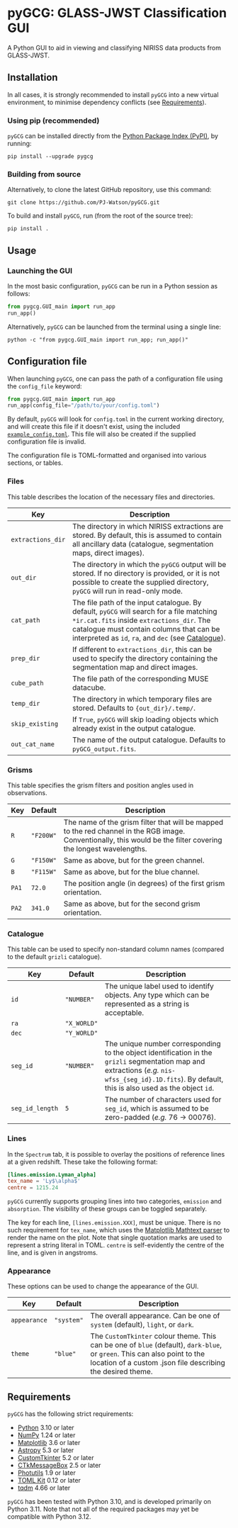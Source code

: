 # pyGCG: GLASS-JWST Classification GUI

A Python GUI to aid in viewing and classifying NIRISS data products from GLASS-JWST.

## Installation

In all cases, it is strongly recommended to install `pyGCG` into a new virtual environment, to minimise dependency conflicts (see [Requirements](#requirements)).

### Using pip (recommended)

`pyGCG` can be installed directly from the [Python Package Index (PyPI)](https://pypi.org/project/pyGCG/), by running:

```
pip install --upgrade pygcg
```

### Building from source

Alternatively, to clone the latest GitHub repository, use this command:

```
git clone https://github.com/PJ-Watson/pyGCG.git
```

To build and install `pyGCG`, run (from the root of the source tree):

```
pip install .
```

## Usage

### Launching the GUI

In the most basic configuration, `pyGCG` can be run in a Python session as follows:

```python
from pygcg.GUI_main import run_app
run_app()
```

Alternatively, `pyGCG` can be launched from the terminal using a single line:

```
python -c "from pygcg.GUI_main import run_app; run_app()"
```

## Configuration file

When launching `pyGCG`, one can pass the path of a configuration file using the `config_file` keyword:

```python
from pygcg.GUI_main import run_app
run_app(config_file="/path/to/your/config.toml")
```

By default, `pyGCG` will look for `config.toml` in the current working directory, and will create this file if it doesn't exist, using the included [`example_config.toml`](pygcg/example_config.toml).
This file will also be created if the supplied configuration file is invalid.

The configuration file is TOML-formatted and organised into various sections, or tables.

### Files

This table describes the location of the necessary files and directories.

| Key | Description |
| --- | --- |
| `extractions_dir` | The directory in which NIRISS extractions are stored. By default, this is assumed to contain all ancillary data (catalogue, segmentation maps, direct images). |
| `out_dir` | The directory in which the `pyGCG` output will be stored. If no directory is provided, or it is not possible to create the supplied directory, `pyGCG` will run in read-only mode. |
| `cat_path` | The file path of the input catalogue. By default, `pyGCG` will search for a file matching `*ir.cat.fits` inside `extractions_dir`. The catalogue must contain columns that can be interpreted as `id`, `ra`, and `dec` (see [Catalogue](#catalogue)). |
| `prep_dir` | If different to `extractions_dir`, this can be used to specify the directory containing the segmentation map and direct images. |
| `cube_path` | The file path of the corresponding MUSE datacube. |
| `temp_dir` | The directory in which temporary files are stored. Defaults to `{out_dir}/.temp/`. |
| `skip_existing` | If `True`, `pyGCG` will skip loading objects which already exist in the output catalogue. |
| `out_cat_name` | The name of the output catalogue. Defaults to `pyGCG_output.fits`. |

### Grisms

This table specifies the grism filters and position angles used in observations.

| Key | Default | Description |
| --- | --- | --- |
| `R` | `"F200W"` | The name of the grism filter that will be mapped to the red channel in the RGB image. Conventionally, this would be the filter covering the longest wavelengths. |
| `G` | `"F150W"` | Same as above, but for the green channel. |
| `B` | `"F115W"` | Same as above, but for the blue channel. |
| `PA1` | `72.0` | The position angle (in degrees) of the first grism orientation. |
| `PA2` | `341.0` | Same as above, but for the second grism orientation. |

### Catalogue

This table can be used to specify non-standard column names (compared to the default `grizli` catalogue).

| Key | Default | Description |
| --- | --- | --- |
| `id` | `"NUMBER"` | The unique label used to identify objects. Any type which can be represented as a string is acceptable. |
| `ra` | `"X_WORLD"` | |
| `dec` | `"Y_WORLD"` | |
| `seg_id` | `"NUMBER"` | The unique number corresponding to the object identification in the `grizli` segmentation map and extractions (_e.g._ `nis-wfss_{seg_id}.1D.fits`). By default, this is also used as the object `id`. |
| `seg_id_length` | `5` | The number of characters used for `seg_id`, which is assumed to be zero-padded (_e.g._ 76 -> 00076). |

### Lines

In the `Spectrum` tab, it is possible to overlay the positions of reference lines at a given redshift. These take the following format:

```toml
[lines.emission.Lyman_alpha]
tex_name = 'Ly$\alpha$'
centre = 1215.24
```

`pyGCG` currently supports grouping lines into two categories, `emission` and `absorption`.
The visibility of these groups can be toggled separately.

The key for each line, `[lines.emission.XXX]`, must be unique.
There is no such requirement for `tex_name`, which uses the [Matplotlib Mathtext parser](https://matplotlib.org/stable/users/explain/text/mathtext.html) to render the name on the plot.
Note that single quotation marks are used to represent a string literal in TOML.
`centre` is self-evidently the centre of the line, and is given in angstroms.

### Appearance

These options can be used to change the appearance of the GUI.

| Key | Default | Description |
| --- | --- | --- |
| `appearance` | `"system"` | The overall appearance. Can be one of `system` (default), `light`, or `dark`. |
| `theme` | `"blue"` | The `CustomTkinter` colour theme. This can be one of `blue` (default), `dark-blue`, or `green`. This can also point to the location of a custom .json file describing the desired theme. |

## Requirements

`pyGCG` has the following strict requirements:

 - [Python](https://www.python.org/) 3.10 or later
 - [NumPy](https://www.numpy.org/) 1.24 or later
 - [Matplotlib](https://matplotlib.org/) 3.6 or later
 - [Astropy](https://www.astropy.org/) 5.3 or later
 - [CustomTkinter](https://customtkinter.tomschimansky.com/) 5.2 or later
 - [CTkMessageBox](https://github.com/Akascape/CTkMessagebox/) 2.5 or later
 - [Photutils](https://photutils.readthedocs.io/) 1.9 or later
 - [TOML Kit](https://tomlkit.readthedocs.io/) 0.12 or later
 - [tqdm](https://tqdm.github.io/) 4.66 or later

`pyGCG` has been tested with Python 3.10, and is developed primarily on Python 3.11. Note that not all of the required packages may yet be compatible with Python 3.12.
